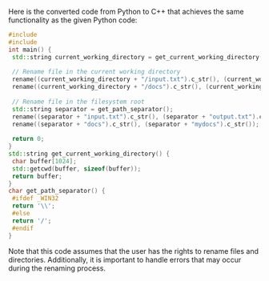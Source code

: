 Here is the converted code from Python to C++ that achieves the same functionality as the given Python code:
```c++
#include 
#include 
int main() {
 std::string current_working_directory = get_current_working_directory();
 
 // Rename file in the current working directory
 rename((current_working_directory + "/input.txt").c_str(), (current_working_directory + "/output.txt").c_str());
 rename((current_working_directory + "/docs").c_str(), (current_working_directory + "/mydocs").c_str());
 
 // Rename file in the filesystem root
 std::string separator = get_path_separator();
 rename((separator + "input.txt").c_str(), (separator + "output.txt").c_str());
 rename((separator + "docs").c_str(), (separator + "mydocs").c_str());
 
 return 0;
}
std::string get_current_working_directory() {
 char buffer[1024];
 std::getcwd(buffer, sizeof(buffer));
 return buffer;
}
char get_path_separator() {
 #ifdef _WIN32
 return '\\';
 #else
 return '/';
 #endif
}
```
Note that this code assumes that the user has the rights to rename files and directories. Additionally, it is important to handle errors that may occur during the renaming process.


